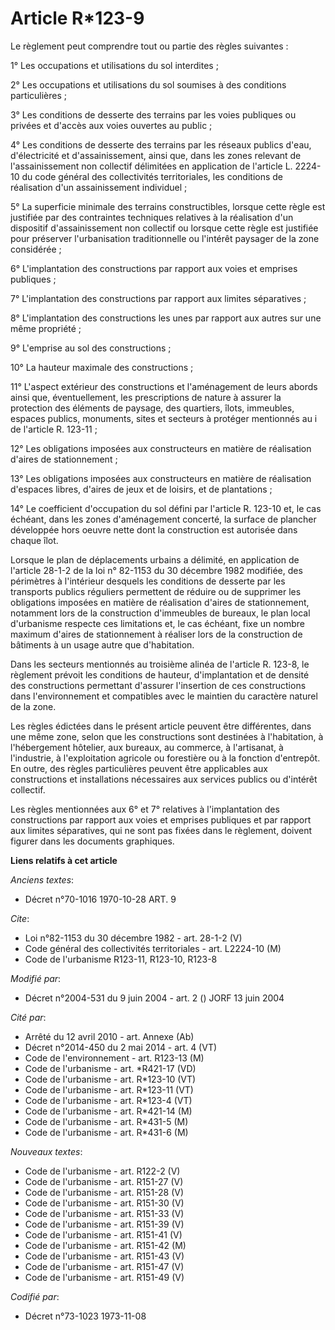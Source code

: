 # Article R*123-9

Le règlement peut comprendre tout ou partie des règles suivantes :

1° Les occupations et utilisations du sol interdites ;

2° Les occupations et utilisations du sol soumises à des conditions particulières ;

3° Les conditions de desserte des terrains par les voies publiques ou privées et d'accès aux voies ouvertes au public ;

4° Les conditions de desserte des terrains par les réseaux publics d'eau, d'électricité et d'assainissement, ainsi que, dans
les zones relevant de l'assainissement non collectif délimitées en application de l'article L. 2224-10 du code général des
collectivités territoriales, les conditions de réalisation d'un assainissement individuel ;

5° La superficie minimale des terrains constructibles, lorsque cette règle est justifiée par des contraintes techniques
relatives à la réalisation d'un dispositif d'assainissement non collectif ou lorsque cette règle est justifiée pour préserver
l'urbanisation traditionnelle ou l'intérêt paysager de la zone considérée ;

6° L'implantation des constructions par rapport aux voies et emprises publiques ;

7° L'implantation des constructions par rapport aux limites séparatives ;

8° L'implantation des constructions les unes par rapport aux autres sur une même propriété ;

9° L'emprise au sol des constructions ;

10° La hauteur maximale des constructions ;

11° L'aspect extérieur des constructions et l'aménagement de leurs abords ainsi que, éventuellement, les prescriptions de
nature à assurer la protection des éléments de paysage, des quartiers, îlots, immeubles, espaces publics, monuments, sites et
secteurs à protéger mentionnés au i de l'article R. 123-11 ;

12° Les obligations imposées aux constructeurs en matière de réalisation d'aires de stationnement ;

13° Les obligations imposées aux constructeurs en matière de réalisation d'espaces libres, d'aires de jeux et de loisirs, et
de plantations ;

14° Le coefficient d'occupation du sol défini par l'article R. 123-10 et, le cas échéant, dans les zones d'aménagement
concerté, la surface de plancher développée hors oeuvre nette dont la construction est autorisée dans chaque îlot.

Lorsque le plan de déplacements urbains a délimité, en application de l'article 28-1-2 de la loi n° 82-1153 du 30 décembre
1982 modifiée, des périmètres à l'intérieur desquels les conditions de desserte par les transports publics réguliers
permettent de réduire ou de supprimer les obligations imposées en matière de réalisation d'aires de stationnement, notamment
lors de la construction d'immeubles de bureaux, le plan local d'urbanisme respecte ces limitations et, le cas échéant, fixe
un nombre maximum d'aires de stationnement à réaliser lors de la construction de bâtiments à un usage autre que d'habitation.

Dans les secteurs mentionnés au troisième alinéa de l'article R. 123-8, le règlement prévoit les conditions de hauteur,
d'implantation et de densité des constructions permettant d'assurer l'insertion de ces constructions dans l'environnement et
compatibles avec le maintien du caractère naturel de la zone.

Les règles édictées dans le présent article peuvent être différentes, dans une même zone, selon que les constructions sont
destinées à l'habitation, à l'hébergement hôtelier, aux bureaux, au commerce, à l'artisanat, à l'industrie, à l'exploitation
agricole ou forestière ou à la fonction d'entrepôt. En outre, des règles particulières peuvent être applicables aux
constructions et installations nécessaires aux services publics ou d'intérêt collectif.

Les règles mentionnées aux 6° et 7° relatives à l'implantation des constructions par rapport aux voies et emprises publiques
et par rapport aux limites séparatives, qui ne sont pas fixées dans le règlement, doivent figurer dans les documents
graphiques.

**Liens relatifs à cet article**

_Anciens textes_:

  - Décret n°70-1016 1970-10-28 ART. 9

_Cite_:

  - Loi n°82-1153 du 30 décembre 1982 - art. 28-1-2 (V)
  - Code général des collectivités territoriales - art. L2224-10 (M)
  - Code de l'urbanisme R123-11, R123-10, R123-8

_Modifié par_:

  - Décret n°2004-531 du 9 juin 2004 - art. 2 () JORF 13 juin 2004

_Cité par_:

  - Arrêté du 12 avril 2010 - art. Annexe (Ab)
  - Décret n°2014-450 du 2 mai 2014 - art. 4 (VT)
  - Code de l'environnement - art. R123-13 (M)
  - Code de l'urbanisme - art. *R421-17 (VD)
  - Code de l'urbanisme - art. R*123-10 (VT)
  - Code de l'urbanisme - art. R*123-11 (VT)
  - Code de l'urbanisme - art. R*123-4 (VT)
  - Code de l'urbanisme - art. R*421-14 (M)
  - Code de l'urbanisme - art. R*431-5 (M)
  - Code de l'urbanisme - art. R*431-6 (M)

_Nouveaux textes_:

  - Code de l'urbanisme - art. R122-2 (V)
  - Code de l'urbanisme - art. R151-27 (V)
  - Code de l'urbanisme - art. R151-28 (V)
  - Code de l'urbanisme - art. R151-30 (V)
  - Code de l'urbanisme - art. R151-33 (V)
  - Code de l'urbanisme - art. R151-39 (V)
  - Code de l'urbanisme - art. R151-41 (V)
  - Code de l'urbanisme - art. R151-42 (M)
  - Code de l'urbanisme - art. R151-43 (V)
  - Code de l'urbanisme - art. R151-47 (V)
  - Code de l'urbanisme - art. R151-49 (V)

_Codifié par_:

  - Décret n°73-1023 1973-11-08
